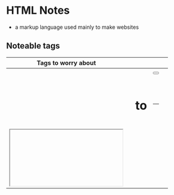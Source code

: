 # HTML Notes

- a markup language used mainly to make websites

## Noteable tags

| Tags to worry about  |  |  |  |  |
| ------------- | ------------- | -------------| --------------| -------------|
| <a>  | <body>  | <br> |  <button> | <canvas> | 
| <div>  | <em>  | <embed> |  <footer> | <form> |
| <head> | <header> | <h1> to <h6> | <hr> | <html> |
| <iframe> | <img> | <input> | <label> | <li> |
| <link> | <meta> | <nav> | <ol> | <option> |
| <p> | <script> | <section> | <select> | <span> |
| <strong> | <style> | <textarea> | <title> |<ul> |